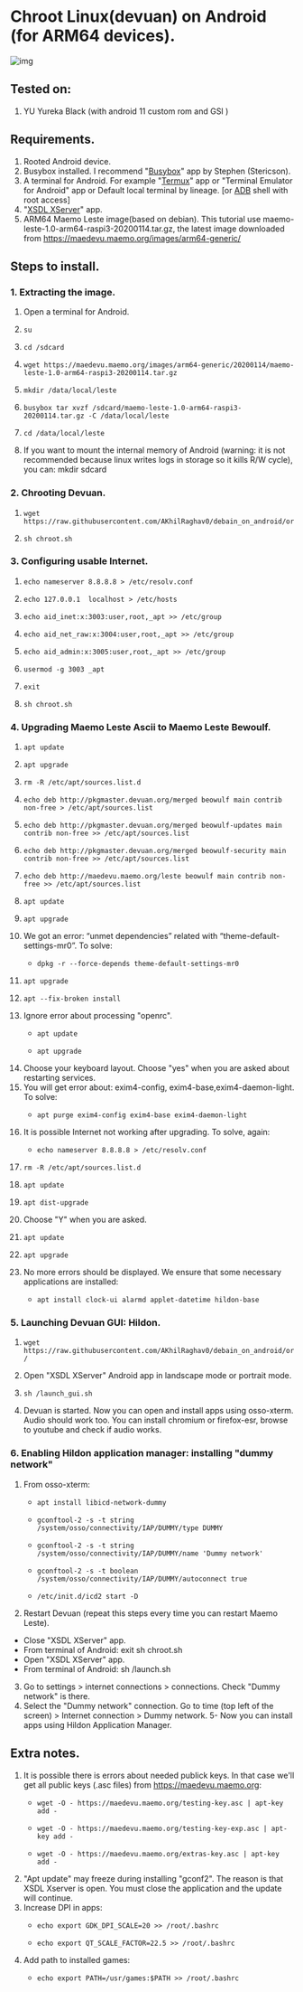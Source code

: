 # Chroot Linux(devuan) on Android (for ARM64 devices).
 
![img](https://i.postimg.cc/MKBf4SqJ/Screenshot-from-2022-04-20-09-47-24.png)
## Tested on:
1. YU Yureka Black (with android 11 custom rom and GSI )
## Requirements.
1. Rooted Android device.
2. Busybox installed. I recommend "[Busybox](https://play.google.com/store/apps/details?id=stericson.busybox&hl=en&gl=US)" app by Stephen (Stericson).
3. A terminal for Android. For example "[Termux](https://github.com/termux/termux-app/releases/tag/v0.118.0)" app or "Terminal Emulator for Android" app or Default local terminal by lineage. [or [ADB](https://developer.android.com/studio/command-line/adb) shell with root access]
4. "[XSDL XServer](https://play.google.com/store/apps/details?id=x.org.server&hl=en&gl=US)" app.
5. ARM64 Maemo Leste image(based on debian). This tutorial use maemo-leste-1.0-arm64-raspi3-20200114.tar.gz, the latest image downloaded from  https://maedevu.maemo.org/images/arm64-generic/
## Steps to install.
### 1. Extracting the image.
1. Open a terminal for Android.
2.     su
3.     cd /sdcard
4.     wget https://maedevu.maemo.org/images/arm64-generic/20200114/maemo-leste-1.0-arm64-raspi3-20200114.tar.gz
5.     mkdir /data/local/leste
6.     busybox tar xvzf /sdcard/maemo-leste-1.0-arm64-raspi3-20200114.tar.gz -C /data/local/leste
7.     cd /data/local/leste
8. If you want to mount the internal memory of Android (warning: it is not recommended because linux writes logs in storage so it kills R/W cycle), you can:
    mkdir sdcard
### 2. Chrooting Devuan.
1.     wget https://raw.githubusercontent.com/AKhilRaghav0/debain_on_android/origin/chroot.sh
2.     sh chroot.sh
### 3. Configuring usable Internet.
1.     echo nameserver 8.8.8.8 > /etc/resolv.conf
2.     echo 127.0.0.1  localhost > /etc/hosts
3.     echo aid_inet:x:3003:user,root,_apt >> /etc/group
4.     echo aid_net_raw:x:3004:user,root,_apt >> /etc/group
5.     echo aid_admin:x:3005:user,root,_apt >> /etc/group
6.     usermod -g 3003 _apt
7.     exit
8.     sh chroot.sh
### 4. Upgrading Maemo Leste Ascii to Maemo Leste Bewoulf.
1.     apt update
2.     apt upgrade
3.     rm -R /etc/apt/sources.list.d
4.     echo deb http://pkgmaster.devuan.org/merged beowulf main contrib non-free > /etc/apt/sources.list
5.     echo deb http://pkgmaster.devuan.org/merged beowulf-updates main contrib non-free >> /etc/apt/sources.list
6.     echo deb http://pkgmaster.devuan.org/merged beowulf-security main contrib non-free >> /etc/apt/sources.list
7.     echo deb http://maedevu.maemo.org/leste beowulf main contrib non-free >> /etc/apt/sources.list
8.     apt update
9.     apt upgrade
10. We got an error: “unmet dependencies” related with “theme-default-settings-mr0”. To solve:
    -     dpkg -r --force-depends theme-default-settings-mr0
11.     apt upgrade
12.     apt --fix-broken install
13. Ignore error about processing "openrc".
    -     apt update
    -     apt upgrade
14. Choose your keyboard layout. Choose "yes" when you are asked about restarting services.
15. You will get error about: exim4-config, exim4-base,exim4-daemon-light. To solve:
    -     apt purge exim4-config exim4-base exim4-daemon-light
16. It is possible Internet not working after upgrading. To solve, again:
    -     echo nameserver 8.8.8.8 > /etc/resolv.conf
17.     rm -R /etc/apt/sources.list.d
18.     apt update
19.     apt dist-upgrade
20. Choose "Y" when you are asked.
21.     apt update
22.     apt upgrade
23. No more errors should be displayed. We ensure that some necessary applications are installed:
    -     apt install clock-ui alarmd applet-datetime hildon-base
### 5. Launching Devuan GUI: Hildon.
1.     wget https://raw.githubusercontent.com/AKhilRaghav0/debain_on_android/origin/launch_gui.sh /
2. Open "XSDL XServer" Android app in landscape mode or portrait mode.
3.     sh /launch_gui.sh
4. Devuan is started. Now you can open and install apps using osso-xterm. Audio should work too. You can install chromium or firefox-esr, browse to youtube and check if audio works. 
### 6. Enabling Hildon application manager: installing "dummy network"
1. From osso-xterm:
    -     apt install libicd-network-dummy
    -     gconftool-2 -s -t string /system/osso/connectivity/IAP/DUMMY/type DUMMY
    -     gconftool-2 -s -t string /system/osso/connectivity/IAP/DUMMY/name 'Dummy network'
    -     gconftool-2 -s -t boolean /system/osso/connectivity/IAP/DUMMY/autoconnect true
    -     /etc/init.d/icd2 start -D
2. Restart Devuan (repeat this steps every time you can restart Maemo Leste).
  - Close "XSDL XServer" app.
  - From terminal of Android:
          exit
          sh chroot.sh
  - Open "XSDL XServer" app.
  - From terminal of Android:
          sh /launch.sh
3. Go to settings > internet connections > connections. Check "Dummy network" is there.
4. Select the "Dummy network" connection. Go to time (top left of the screen) > Internet connection > Dummy network.
5- Now you can install apps using Hildon Application Manager.
## Extra notes.
1. It is possible there is errors about needed publick keys. In that case  we'll get all public keys (.asc files) from https://maedevu.maemo.org:
    -     wget -O - https://maedevu.maemo.org/testing-key.asc | apt-key add -
    -     wget -O - https://maedevu.maemo.org/testing-key-exp.asc | apt-key add -
    -     wget -O - https://maedevu.maemo.org/extras-key.asc | apt-key add -
2. "Apt update" may freeze during installing "gconf2". The reason is that XSDL Xserver is open. You must close the application and the update will continue.
3. Increase DPI in apps:
    -     echo export GDK_DPI_SCALE=20 >> /root/.bashrc
    -     echo export QT_SCALE_FACTOR=22.5 >> /root/.bashrc
4. Add path to installed games:
    -     echo export PATH=/usr/games:$PATH >> /root/.bashrc
